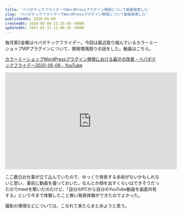 ```yaml
---
title: 'ペパボテックフライデーでWordPressプラグイン開発について動画発表した'
slug: 'ペパボテックフライデーでWordPressプラグイン開発について動画発表した'
publishedOn: 2020-05-08
createdAt: 2020-05-08 11:25:40 +0900
updatedAt: 2021-01-31 11:46:36 +0900
---
```

毎月第2金曜はペパボテックフライデー。今回は最近取り組んでいるカラーミーショップWPプラグインについて、開発環境周りの話をした。動画はこちら。

[カラーミーショップWordPressプラグイン開発における最近の改善 \- ペパボテックフライデー2020\-05\-08 \- YouTube](https://www.youtube.com/watch?v=YfCnp6-9A7Y&t=1s)

<iframe width="560" height="315" src="https://www.youtube.com/embed/YfCnp6-9A7Y" frameborder="0" allow="accelerometer; autoplay; clipboard-write; encrypted-media; gyroscope; picture-in-picture" allowfullscreen></iframe>

ここ数日お仕事が立て込んでいたので、ゆっくり発表する余裕がないかもしれないと思い、事前に動画を撮っておいた。なんとか顔を出すくらいはできそうだったのでmeetを繋いだのだけど、「自分のPCから自分のYouTube動画を画面共有する」という今まで体験したこと無い発表体験ができたのでよかった。

撮影の環境などについては、こなれて来たらまとめようと思う。
